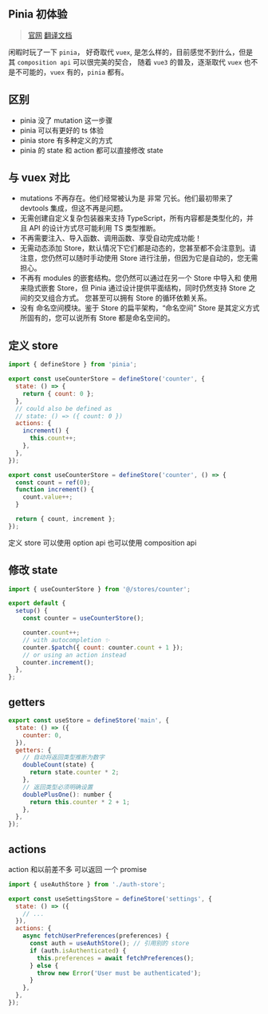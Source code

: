 ## Pinia 初体验

> [官网](https://pinia.vuejs.org/) [翻译文档](https://pinia.web3doc.top/)

闲暇时玩了一下 `pinia`， 好奇取代 `vuex`, 是怎么样的，目前感觉不到什么，但是其 `composition api` 可以很完美的契合， 随着 `vue3` 的普及，逐渐取代 `vuex` 也不是不可能的，`vuex` 有的，`pinia` 都有。

## 区别

- pinia 没了 mutation 这一步骤
- pinia 可以有更好的 ts 体验
- pinia store 有多种定义的方式
- pinia 的 state 和 action 都可以直接修改 state

## 与 vuex 对比

- mutations 不再存在。他们经常被认为是 非常 冗长。他们最初带来了 devtools 集成，但这不再是问题。
- 无需创建自定义复杂包装器来支持 TypeScript，所有内容都是类型化的，并且 API 的设计方式尽可能利用 TS 类型推断。
- 不再需要注入、导入函数、调用函数、享受自动完成功能！
- 无需动态添加 Store，默认情况下它们都是动态的，您甚至都不会注意到。请注意，您仍然可以随时手动使用 Store 进行注册，但因为它是自动的，您无需担心。
- 不再有 modules 的嵌套结构。您仍然可以通过在另一个 Store 中导入和 使用 来隐式嵌套 Store，但 Pinia 通过设计提供平面结构，同时仍然支持 Store 之间的交叉组合方式。 您甚至可以拥有 Store 的循环依赖关系。
- 没有 命名空间模块。鉴于 Store 的扁平架构，“命名空间” Store 是其定义方式所固有的，您可以说所有 Store 都是命名空间的。

## 定义 store

```js
import { defineStore } from 'pinia';

export const useCounterStore = defineStore('counter', {
  state: () => {
    return { count: 0 };
  },
  // could also be defined as
  // state: () => ({ count: 0 })
  actions: {
    increment() {
      this.count++;
    },
  },
});

export const useCounterStore = defineStore('counter', () => {
  const count = ref(0);
  function increment() {
    count.value++;
  }

  return { count, increment };
});
```

定义 store 可以使用 option api 也可以使用 composition api

## 修改 state

```js
import { useCounterStore } from '@/stores/counter';

export default {
  setup() {
    const counter = useCounterStore();

    counter.count++;
    // with autocompletion ✨
    counter.$patch({ count: counter.count + 1 });
    // or using an action instead
    counter.increment();
  },
};
```

## getters

```js
export const useStore = defineStore('main', {
  state: () => ({
    counter: 0,
  }),
  getters: {
    // 自动将返回类型推断为数字
    doubleCount(state) {
      return state.counter * 2;
    },
    // 返回类型必须明确设置
    doublePlusOne(): number {
      return this.counter * 2 + 1;
    },
  },
});
```

## actions

action 和以前差不多 可以返回 一个 promise

```js
import { useAuthStore } from './auth-store';

export const useSettingsStore = defineStore('settings', {
  state: () => ({
    // ...
  }),
  actions: {
    async fetchUserPreferences(preferences) {
      const auth = useAuthStore(); // 引用别的 store
      if (auth.isAuthenticated) {
        this.preferences = await fetchPreferences();
      } else {
        throw new Error('User must be authenticated');
      }
    },
  },
});
```
